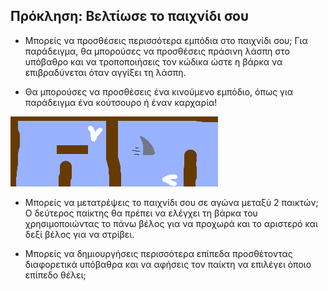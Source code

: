 ## Πρόκληση: Βελτίωσε το παιχνίδι σου

- Μπορείς να προσθέσεις περισσότερα εμπόδια στο παιχνίδι σου; Για παράδειγμα, θα μπορούσες να προσθέσεις πράσινη λάσπη στο υπόβαθρο και να τροποποιήσεις τον κώδικα ώστε η βάρκα να επιβραδύνεται όταν αγγίξει τη λάσπη.

- Θα μπορούσες να προσθέσεις ένα κινούμενο εμπόδιο, όπως για παράδειγμα ένα κούτσουρο ή έναν καρχαρία!

![screenshot](images/boat-obstacles.png)

- Μπορείς να μετατρέψεις το παιχνίδι σου σε αγώνα μεταξύ 2 παικτών; Ο δεύτερος παίκτης θα πρέπει να ελέγχει τη βάρκα του χρησιμοποιώντας το πάνω βέλος για να προχωρά και το αριστερό και δεξί βέλος για να στρίβει.

- Μπορείς να δημιουργήσεις περισσότερα επίπεδα προσθέτοντας διαφορετικά υπόβαθρα και να αφήσεις τον παίκτη να επιλέγει όποιο επίπεδο θέλει;